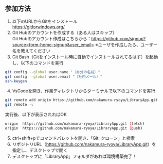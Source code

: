 ## 参加方法
1. 以下のURLからGitをインストール  
https://gitforwindows.org/
2. Git Hubのアカウントを作成する（ある人はスキップ）  
Git Hubのアカウント作成はこちらから：https://github.com/signup?source=form-home-signup&user_email=
※ユーザを作成したら、ユーザー名を教えてください
3. Git Bash（Gitをインストール時に自動でインストールされてるはず）を起動し、以下のコマンドを実行  
~~~bash
git config --global user.name "（自分の名前）"
git config --global user.email "（社内メール）"
ssh-keygen
~~~
4. VsCodeを開き、作業ディレクトリからターミナルで以下のコマンドを実行
~~~bash
git remote add origin https://github.com/nakamura-ryoya/LibraryApp.git
git remote -v
~~~
実行後、以下が表示されればOK
~~~bash
origin  https://github.com/nakamura-ryoya/LibraryApp.git (fetch)
origin  https://github.com/nakamura-ryoya/LibraryApp.git (push)
~~~
5. ctrl+shift+pでコマンドパレットを開き、「Git: クローン」と検索
6. リポジトリURL（<https://github.com/nakamura-ryoya/LibraryApp.git>）を指定し、デスクトップで開く
7. デスクトップに「LibraryApp」フォルダがあれば環境構築完了！
